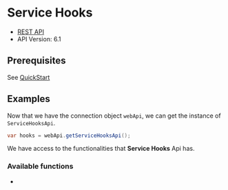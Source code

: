 # Service Hooks

- [REST API](https://docs.microsoft.com/en-us/rest/api/azure/devops/hooks/?view=azure-devops-rest-6.1)
- API Version: 6.1

## Prerequisites

See [QuickStart](quickstart.md)

## Examples

Now that we have the connection object `webApi`, we can get the instance of `ServiceHooksApi`.

```java
var hooks = webApi.getServiceHooksApi();
```

We have access to the functionalities that **Service Hooks** Api has.

### Available functions

- 
